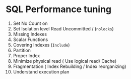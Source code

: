 # SQL Performance tuning #

 1. Set No Count on
 2. Set Isolation level Read Uncommitted / (`nolocks`)
 3. Missing Indexes
 4. Scalar Functions
 5. Covering Indexes (`Include`)
 6. Partition
 7. Proper Index
 8. Minimize physical read ( Use logical read/ Cache)
 9. Fragmentation ( Index Rebuilding / Index reorganizing)
 10. Understand execution plan 
